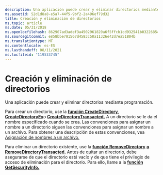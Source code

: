 ```yaml
---
description: Una aplicación puede crear y eliminar directorios mediante programación.
ms.assetid: 52d1d8a8-e5a7-44f5-9bf2-2a496ef79d32
title: Creación y eliminación de directorios
ms.topic: article
ms.date: 05/31/2018
ms.openlocfilehash: 862907ad3adef3a4502961820a6f5ffcb1cd932541b03226854d81372ca6e13f
ms.sourcegitcommit: e858bbe701567d4583c50a11326e42d7ea51804b
ms.translationtype: MT
ms.contentlocale: es-ES
ms.lasthandoff: 08/11/2021
ms.locfileid: "119533745"
---
```

# <a name="creating-and-deleting-directories"></a>Creación y eliminación de directorios

Una aplicación puede crear y eliminar directorios mediante programación.

Para crear un directorio, use la [**función CreateDirectory**](/windows/desktop/api/FileAPI/nf-fileapi-createdirectorya), [**CreateDirectoryEx**](/windows/desktop/api/WinBase/nf-winbase-createdirectoryexa)o [**CreateDirectoryTransacted.**](/windows/desktop/api/WinBase/nf-winbase-createdirectorytransacteda) A un directorio se le da el nombre especificado cuando se crea. Las convenciones para asignar un nombre a un directorio siguen las convenciones para asignar un nombre a un archivo. Para obtener una descripción de estas convenciones, vea [Asignación de nombres a un archivo.](naming-a-file.md)

Para eliminar un directorio existente, use la [**función RemoveDirectory**](/windows/desktop/api/FileAPI/nf-fileapi-removedirectorya) [**o RemoveDirectoryTransacted.**](/windows/desktop/api/WinBase/nf-winbase-removedirectorytransacteda) Antes de quitar un directorio, debe asegurarse de que el directorio está vacío y de que tiene el privilegio de acceso de eliminación para el directorio. Para ello, llame a la [**función GetSecurityInfo.**](/windows/desktop/api/aclapi/nf-aclapi-getsecurityinfo)

 

 
